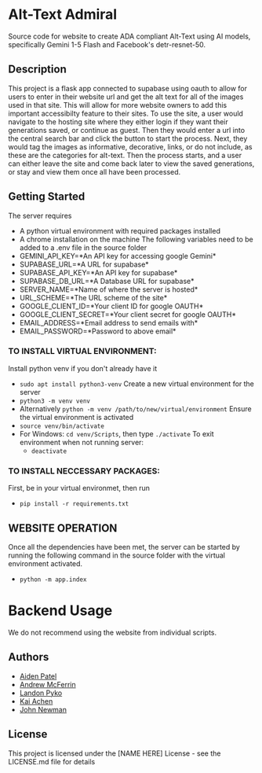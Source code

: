 # Alt-Text Admiral

Source code for website to create ADA compliant Alt-Text using AI models, specifically Gemini 1-5 Flash and Facebook's detr-resnet-50.

## Description

This project is a flask app connected to supabase using oauth to allow for users to enter in their website url and get the alt text for all of the images used in that site. This will allow for more website owners to add this important accessibilty feature to their sites. To use the site, a user would navigate to the hosting site where they either login if they want their generations saved, or continue as guest. Then they would enter a url into the central search bar and click the button to start the process. Next, they would tag the images as informative, decorative, links, or do not include, as these are the categories for alt-text. Then the process starts, and a user can either leave the site and come back later to view the saved generations, or stay and view them once all have been processed.

## Getting Started
The server requires
- A python virtual environment with required packages installed
- A chrome installation on the machine
The following variables need to be added to a .env file in the source folder
- GEMINI_API_KEY=\*An API key for accessing google Gemini*
- SUPABASE_URL=\*A URL for supabase*
- SUPABASE_API_KEY=\*An API key for supabase*
- SUPABASE_DB_URL=\*A Database URL for supabase*
- SERVER_NAME=\*Name of where the server is hosted*
- URL_SCHEME=\*The URL scheme of the site*
- GOOGLE_CLIENT_ID=\*Your client ID for google OAUTH*
- GOOGLE_CLIENT_SECRET=\*Your client secret for google OAUTH*
- EMAIL_ADDRESS=\*Email address to send emails with*
- EMAIL_PASSWORD=\*Password to above email*

### TO INSTALL VIRTUAL ENVIRONMENT:
Install python venv if you don't already have it
- `sudo apt install python3-venv`
Create a new virtual environment for the server
- `python3 -m venv venv`
- Alternatively `python -m venv /path/to/new/virtual/environment`
Ensure the virtual environment is activated
- `source venv/bin/activate`
- For Windows: `cd venv/Scripts`, then type `./activate`
To exit environment when not running server:
    - `deactivate`

### TO INSTALL NECCESSARY PACKAGES:
First, be in your virtual environmet, then run
- `pip install -r requirements.txt`


## WEBSITE OPERATION
Once all the dependencies have been met, the server can be started by running the following command in the source folder with the virtual environment activated.
- `python -m app.index`

# Backend Usage
We do not recommend using the website from individual scripts.



## Authors

- [Aiden Patel](https://github.com/aidenap21)
- [Andrew McFerrin](https://github.com/AMcFerrin)
- [Landon Pyko](https://github.com/LandonPyko)
- [Kai Achen](https://github.com/kaicachen)
- [John Newman](https://github.com/JohnDNewman)

## License

This project is licensed under the [NAME HERE] License - see the LICENSE.md file for details